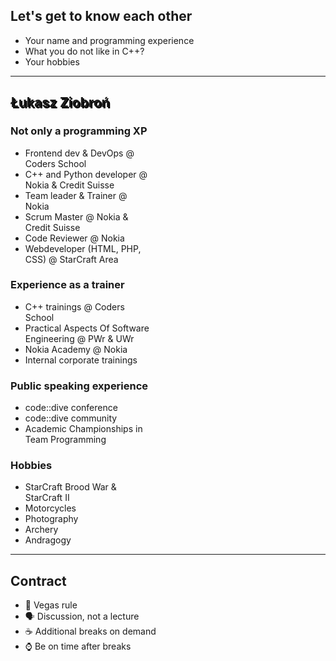 ## Let's get to know each other

* Your name and programming experience
* What you do not like in C++?
* Your hobbies

___
<!-- .slide: data-background="img/lukasz.jpg" -->

<h2 style = "text-shadow: 2px 2px black;"> Łukasz Ziobroń </h2>
<div class="box fragment" style="width: 45%; left: 0; top: 100px;">

### Not only a programming XP

* Frontend dev & DevOps @ Coders School
* C++ and Python developer @ Nokia & Credit Suisse
* Team leader & Trainer @ Nokia
* Scrum Master @ Nokia & Credit Suisse
* Code Reviewer @ Nokia
* Webdeveloper (HTML, PHP, CSS) @ StarCraft Area

</div>

<div class="box fragment" style="width: 45%; right: 0; top: 100px;">

### Experience as a trainer

* C++ trainings @ Coders School
* Practical Aspects Of Software Engineering @ PWr & UWr
* Nokia Academy @ Nokia
* Internal corporate trainings

</div>

<div class="box fragment" style="width: 45%; left: 0; top: 400px;">

### Public speaking experience

* code::dive conference
* code::dive community
* Academic Championships in Team Programming

</div>

<div class="box fragment" style="width: 45%; right: 0; top: 400px;">

### Hobbies

* StarCraft Brood War & StarCraft II
* Motorcycles
* Photography
* Archery
* Andragogy

</div>

___

## Contract

* <!-- .element: class="fragment fade-in" --> 🎰 Vegas rule
* <!-- .element: class="fragment fade-in" --> 🗣 Discussion, not a lecture
* <!-- .element: class="fragment fade-in" --> ☕️ Additional breaks on demand
* <!-- .element: class="fragment fade-in" --> ⌚️ Be on time after breaks
